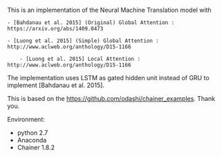 This is an implementation of the Neural Machine Translation model with

	- [Bahdanau et al. 2015] (Original) Global Attention : https://arxiv.org/abs/1409.0473

	- [Luong et al. 2015] (Simple) Global Attention : http://www.aclweb.org/anthology/D15-1166

        - [Luong et al. 2015] Local Attention : http://www.aclweb.org/anthology/D15-1166

The implementation uses LSTM as gated hidden unit instead of GRU to implement [Bahdanau et al. 2015].

This is based on the https://github.com/odashi/chainer_examples.
Thank you.

Environment:
* python 2.7
* Anaconda
* Chainer 1.8.2
